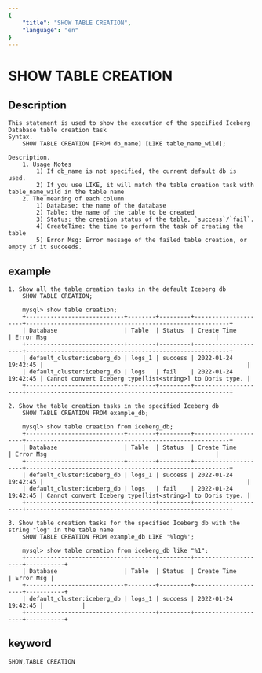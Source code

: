 ```yaml
---
{
    "title": "SHOW TABLE CREATION",
    "language": "en"
}
---
```


<!-- 
Licensed to the Apache Software Foundation (ASF) under one
or more contributor license agreements.  See the NOTICE file
distributed with this work for additional information
regarding copyright ownership.  The ASF licenses this file
to you under the Apache License, Version 2.0 (the
"License"); you may not use this file except in compliance
with the License.  You may obtain a copy of the License at

  http://www.apache.org/licenses/LICENSE-2.0

Unless required by applicable law or agreed to in writing,
software distributed under the License is distributed on an
"AS IS" BASIS, WITHOUT WARRANTIES OR CONDITIONS OF ANY
KIND, either express or implied.  See the License for the
specific language governing permissions and limitations
under the License.
-->

# SHOW TABLE CREATION

## Description

    This statement is used to show the execution of the specified Iceberg Database table creation task
    Syntax.
        SHOW TABLE CREATION [FROM db_name] [LIKE table_name_wild];
        
    Description.
        1. Usage Notes
            1) If db_name is not specified, the current default db is used.
            2) If you use LIKE, it will match the table creation task with table_name_wild in the table name
        2. The meaning of each column
            1) Database: the name of the database
            2) Table: the name of the table to be created
            3) Status: the creation status of the table, `success`/`fail`.
            4) CreateTime: the time to perform the task of creating the table
            5) Error Msg: Error message of the failed table creation, or empty if it succeeds.

## example

    1. Show all the table creation tasks in the default Iceberg db
        SHOW TABLE CREATION;

        mysql> show table creation;
        +----------------------------+--------+---------+---------------------+----------------------------------------------------------+
        | Database                   | Table  | Status  | Create Time         | Error Msg                                                |
        +----------------------------+--------+---------+---------------------+----------------------------------------------------------+
        | default_cluster:iceberg_db | logs_1 | success | 2022-01-24 19:42:45 |                                                          |
        | default_cluster:iceberg_db | logs   | fail    | 2022-01-24 19:42:45 | Cannot convert Iceberg type[list<string>] to Doris type. |
        +----------------------------+--------+---------+---------------------+----------------------------------------------------------+
    
    2. Show the table creation tasks in the specified Iceberg db
        SHOW TABLE CREATION FROM example_db;

        mysql> show table creation from iceberg_db;
        +----------------------------+--------+---------+---------------------+----------------------------------------------------------+
        | Database                   | Table  | Status  | Create Time         | Error Msg                                                |
        +----------------------------+--------+---------+---------------------+----------------------------------------------------------+
        | default_cluster:iceberg_db | logs_1 | success | 2022-01-24 19:42:45 |                                                          |
        | default_cluster:iceberg_db | logs   | fail    | 2022-01-24 19:42:45 | Cannot convert Iceberg type[list<string>] to Doris type. |
        +----------------------------+--------+---------+---------------------+----------------------------------------------------------+
        
    3. Show table creation tasks for the specified Iceberg db with the string "log" in the table name
        SHOW TABLE CREATION FROM example_db LIKE '%log%';
        
        mysql> show table creation from iceberg_db like "%1";
        +----------------------------+--------+---------+---------------------+-----------+
        | Database                   | Table  | Status  | Create Time         | Error Msg |
        +----------------------------+--------+---------+---------------------+-----------+
        | default_cluster:iceberg_db | logs_1 | success | 2022-01-24 19:42:45 |           |
        +----------------------------+--------+---------+---------------------+-----------+

## keyword

    SHOW,TABLE CREATION
